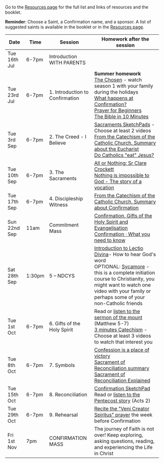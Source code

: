 
Go to the [Resources page](./ResourcesforConfirmation.md) for the full list and links of resources and the booklet.

**Reminder**: Choose a Saint, a Confirmation name, and a sponsor. A list of suggested saints is available in the booklet or in the [Resources page](./ResourcesforConfirmation.md).

| Date                  | Time        | Session                                 | Homework after the session                                                                                                                                          |
|-----------------------|-------------|------------------------------------------|----------------------------------------------------------------------------------------------------------------------------------------------------|
| Tue 16th Jul     | 6-7pm       | Introduction WITH PARENTS                | |
| Tue 23rd Jul     | 6-7pm       | 1. Introduction to Confirmation | **Summer homework**<br>[The Chosen](https://watch.thechosen.tv) - watch season 1 with your family during the holidays<br>[What happens at Confirmation?](https://www.youtube.com/watch?v=49tLYYagp2Q)<br>[Prayer for Beginners](https://youtu.be/BO3YJHZVdxs?si=Wpj-_MuQYnp5upIT&t=30)<br>[The Bible in 10 Minutes](https://www.youtube.com/watch?v=Jm3b4Q98Vx8) |
| Tue 3rd Sep | 6-7pm      | 2. The Creed - I Believe    |  [Sacraments SketchPads](https://www.youtube.com/playlist?list=PLBdBxtht3DgeyGzlo4lX3_YLicfaIoVu_) - Choose at least 2 videos <br>[From the Catechism of the Catholic Church. Summary about the Eucharist](https://youtu.be/d3AttEMJfSA?si=WdXcSTj4JmUek8vv&t=85)<br>[Do Catholics "eat" Jesus?](https://youtu.be/UQPTfyxZLKI?si=flX9lCovXnW3IysC) |
| Tue 10th Sep| 6-7pm       | 3. The Sacraments               |  [All or Nothing: Sr Clare Crockett](https://www.youtube.com/watch?v=dL565Cwmg9o)<br>[Nothing is impossible to God - The story of a vocation](https://youtu.be/kvgZbDLqs28?si=sCadhGsaOczIdQMN)                                                                                                  |
| Tue 17th Sep| 6-7pm       | 4. Discipleship <br> Witness       |  [From the Catechism of the Catholic Church. Summary about Confirmation](https://youtu.be/82nEFH6ZWfM?si=wvo34T7DjOl59Zho&t=86)                                 |
| Sun 22nd Sep | 11am        | Commitment Mass      |  [Confirmation, Gifts of the Holy Spirit and Evangelisation](https://youtu.be/Ynj_nOxC-1Y?si=NgZ07o8fTuP8KNNF)<br>[Confirmation · What you need to know](https://youtu.be/YdymHdMpDv4?si=25XISFrgSfnI_oB0)                                                                 |
| Sat 28th Sep | 1:30pm       | 5 – NDCYS              |  [Introduction to Lectio Divina](https://youtu.be/gKYEOc3ik9k?si=Mfk6hmiZP6jUUiq6)- How to hear God's word<br>OPTIONAL: [Sycamore](https://www.sycamore.fm/videos) - this is a complete initiation course to Christianity, you might want to watch one video with your family or perhaps some of your non-Catholic friends                            |
| Tue 1st Oct   | 6-7pm       | 6. Gifts of the <br> Holy Spirit     |   Read or [listen to the sermon of the mount](https://youtu.be/fXSy0DsEnak?si=FzkggRCfynyXXw9P&t=75) (Matthew 5-7)<br>[3 minutes Catechism](https://www.youtube.com/playlist?list=PLIcePO_eJb2_EElTdFm1PFLNkH17EQcV-) - Choose at least 3 videos to watch that interest you                                                                                     |
| Tue 8th Oct   | 6-7pm       | 7. Symbols                      |  [Confession is a place of victory](https://youtu.be/YiVjwlUO9Sc?si=k52r4xgd4AnHqieF)<br>[Sacrament of Reconciliation summary](https://youtu.be/PkeggrEIcVY?si=DYiHITwDeXmDpBgZ)<br>[Sacrament of Reconciliation Explained](https://youtu.be/pfZkq7BABJM?si=67Uv10W_Sg7ckAhr)                                                                                                |
| Tue 15th Oct  | 6-7pm       | 8. Reconciliation               |  [Confirmation SketchPad](https://www.youtube.com/watch?v=Lu3MoT_egFI)<br>Read or [listen to the Pentecost story](https://youtu.be/LtoUrd0t1Rs?si=0HCL3jxnNYrA5QGz&t=118) (Acts 2)                                                                                 |
| Tue 29th Oct  | 6-7pm       | 9. Rehearsal                    |  [Recite the "Veni Creator Spiritus" prayer](https://reginacaeliparish.org/documents/Veni%20Creator%20Spirtus.pdf)  the week before Confirmation                   |
| Fri 1st Nov   | 7pm         | CONFIRMATION MASS                        | The journey of Faith is not over! Keep exploring, asking questions, reading, and experiencing the Life in Christ                        |